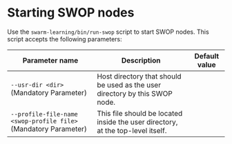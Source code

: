 # <a name="GUID-22BEDDA1-E98D-4722-A2AC-EB69DBF2E97B"/> Starting SWOP nodes

Use the `swarm-learning/bin/run-swop` script to start SWOP nodes. This script accepts the following parameters:

|Parameter name|Description|Default value|
|--------------|-----------|-------------|
|`--usr-dir <dir>`\(Mandatory Parameter\)<br>| Host directory that should be used as the user directory by this SWOP node.<br> | |
|`--profile-file-name <swop-profile file>`\(Mandatory Parameter\)<br>|This file should be located inside the user directory, at the top-level itself.| |

